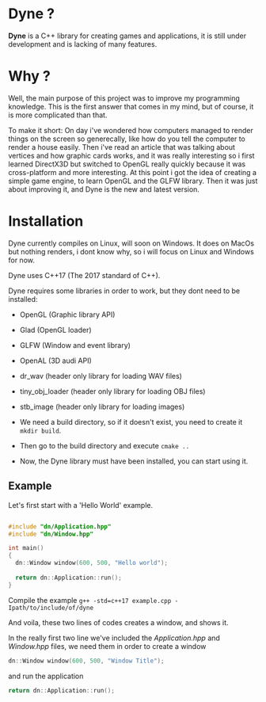 
# Dyne ?

**Dyne** is a C++ library for creating games and applications, it is still under development and is lacking of many features.


# Why ?

Well, the main purpose of this project was to improve my programming knowledge. This is the first answer that comes in my mind, but of course, it is more complicated than that.

To make it short: On day i've wondered how computers managed to render things on the screen so generecally, like how do you tell the computer to render a house easily. Then i've read an article that was talking about vertices and how graphic cards works, and it was really interesting so i first learned DirectX3D but switched to OpenGL really quickly because it was cross-platform and more interesting. At this point i got the idea of creating a simple game engine, to learn OpenGL and the GLFW library. Then it was just about improving it, and Dyne is the new and latest version.

# Installation

Dyne currently compiles on Linux, will soon on Windows. It does on MacOs but nothing renders, i dont know why, so i will focus on Linux and Windows for now.

Dyne uses C++17 (The 2017 standard of C++).

Dyne requires some libraries in order to work, but they dont need to be installed:

- OpenGL (Graphic library API)
- Glad   (OpenGL loader)
- GLFW   (Window and event library)
- OpenAL (3D audi API)
- dr_wav (header only library for loading WAV files)
- tiny_obj_loader (header only library for loading OBJ files)
- stb_image (header only library for loading images)

- We need a build directory, so if it doesn't exist, you need to create it `mkdir build`.
- Then go to the build directory and execute `cmake ..`

- Now, the Dyne library must have been installed, you can start using it.

## Example

Let's first start with a 'Hello World' example.

```C++

#include "dn/Application.hpp"
#include "dn/Window.hpp"

int main()
{
  dn::Window window(600, 500, "Hello world");
  
  return dn::Application::run();
}

```

Compile the example `g++ -std=c++17 example.cpp -Ipath/to/include/of/dyne`

And voila, these two lines of codes creates a window, and shows it.

In the really first two line we've included the *Application.hpp* and *Window.hpp* files, we need them in order to create a window
```C++
dn::Window window(600, 500, "Window Title");
```
and run the application
```C++
return dn::Application::run();
```
